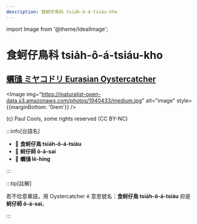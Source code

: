 ```yaml
---
description: 食蚵仔鳥科 tsia̍h-ô-á-tsiáu-kho
---
```


import Image from '@theme/IdealImage';

# 食蚵仔鳥科 tsia̍h-ô-á-tsiáu-kho

## [蠣鴴 ミヤコドリ Eurasian Oystercatcher](https://ebird.org/species/euroys1)

<Image img="https://inaturalist-open-data.s3.amazonaws.com/photos/1940433/medium.jpg" alt="image" style={{marginBottom: '0rem'}} />

<p className="image-caption">
(c) Paul Cools, some rights reserved (CC BY-NC)
</p>

:::info[台語名]

- 🎯 **食蚵仔鳥 tsia̍h-ô-á-tsiáu**
- 🎯 **蚵仔師 ô-á-sai**
- 🎯 **蠣鴴 lē-hing**

:::

:::tip[註解]

若不佮意華語，用 Oystercatcher ê 意思號名：**食蚵仔鳥 tsia̍h-ô-á-tsiáu** 抑是**蚵仔師 ô-á-sai**。

:::
